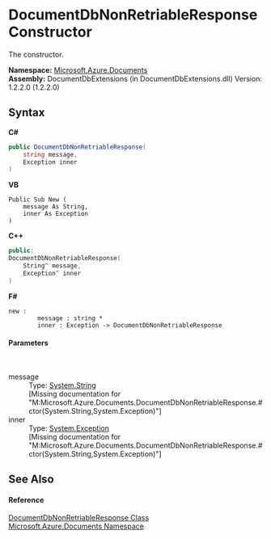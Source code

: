 # DocumentDbNonRetriableResponse Constructor 
 

The constructor.

**Namespace:**&nbsp;<a href="856b2e23-9c8b-2618-f913-67d85d500616">Microsoft.Azure.Documents</a><br />**Assembly:**&nbsp;DocumentDbExtensions (in DocumentDbExtensions.dll) Version: 1.2.2.0 (1.2.2.0)

## Syntax

**C#**<br />
``` C#
public DocumentDbNonRetriableResponse(
	string message,
	Exception inner
)
```

**VB**<br />
``` VB
Public Sub New ( 
	message As String,
	inner As Exception
)
```

**C++**<br />
``` C++
public:
DocumentDbNonRetriableResponse(
	String^ message, 
	Exception^ inner
)
```

**F#**<br />
``` F#
new : 
        message : string * 
        inner : Exception -> DocumentDbNonRetriableResponse
```


#### Parameters
&nbsp;<dl><dt>message</dt><dd>Type: <a href="http://msdn2.microsoft.com/en-us/library/s1wwdcbf" target="_blank">System.String</a><br />\[Missing <param name="message"/> documentation for "M:Microsoft.Azure.Documents.DocumentDbNonRetriableResponse.#ctor(System.String,System.Exception)"\]</dd><dt>inner</dt><dd>Type: <a href="http://msdn2.microsoft.com/en-us/library/c18k6c59" target="_blank">System.Exception</a><br />\[Missing <param name="inner"/> documentation for "M:Microsoft.Azure.Documents.DocumentDbNonRetriableResponse.#ctor(System.String,System.Exception)"\]</dd></dl>

## See Also


#### Reference
<a href="a5a6f79a-af41-a26f-44e2-5ab6452f2a1d">DocumentDbNonRetriableResponse Class</a><br /><a href="856b2e23-9c8b-2618-f913-67d85d500616">Microsoft.Azure.Documents Namespace</a><br />
